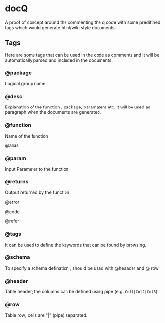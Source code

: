 # docQ
A proof of concept around the commenting the q code with some predifined tags which would generate html/wiki style documents.

## Tags

Here are some tags that can be used in the code as comments and it will be automatically parsed and included in the documents.

### @package
Logical group name 

### @desc
Explanation of the function , package, paramaters etc. it will be used as paragraph when the documents are generated.

### @function
Name of the function 

@alias

### @param
Input Parameter to the function

### @returns
Output returned by the function

@error

@code

@refer

### @tags
It can be used to define the keywords that can be found by browsing.  

### @schema
To specify a schema defination ; should be used with @heaader and @ row

### @header
Table header; the columns can be defined using pipe (e.g. `Col1|Col2|Col3`) 

### @row 
Table row; cells are "|" (pipe) separated.
